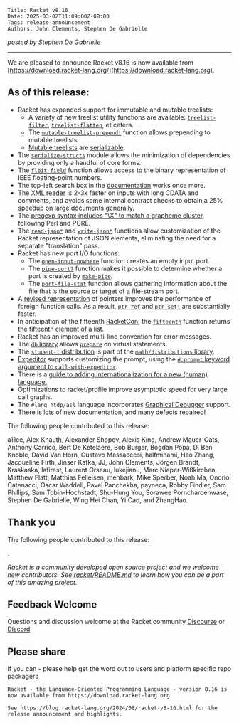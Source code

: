     Title: Racket v8.16
    Date: 2025-03-02T11:09:00Z-08:00
    Tags: release-announcement
    Authors: John Clements, Stephen De Gabrielle


*posted by Stephen De Gabrielle*

----------------------------------------------------------------------

We are pleased to announce Racket v8.16 is now available from [https://download.racket-lang.org/](https://download.racket-lang.org).

## As of this release:

- Racket has expanded support for immutable and mutable treelists:
  - A variety of new treelist utility functions are available: [`treelist-filter`](https://docs.racket-lang.org/reference/treelist.html#%28def._%28%28lib._racket%2Ftreelist..rkt%29._treelist-filter%29%29), [`treelist-flatten`](https://docs.racket-lang.org/reference/treelist.html#%28def._%28%28lib._racket%2Ftreelist..rkt%29._treelist-flatten%29%29), et cetera.
  - The [`mutable-treelist-prepend!`](https://docs.racket-lang.org/reference/treelist.html#%28def._%28%28lib._racket%2Fmutable-treelist..rkt%29._mutable-treelist-prepend%21%29%29) function allows prepending to mutable treelists.
  - [Mutable treelists](https://docs.racket-lang.org/reference/treelist.html#%28part._.Mutable_.Treelists%29) are [serializable](https://docs.racket-lang.org/reference/serialization.html).
- The [`serialize-structs`](https://docs.racket-lang.org/reference/serialization.html#%28mod-path._racket%2Fserialize-structs%29) module allows the minimization of dependencies by providing only a handful of core forms.
- The [`flbit-field`](https://docs.racket-lang.org/reference/flonums.html#%28def._%28%28lib._racket%2Fflonum..rkt%29._flbit-field%29%29) function allows access to the binary representation of IEEE floating-point numbers.
- The top-left search box in the [documentation](https://docs.racket-lang.org/index.html) works once more.
- The [XML reader](https://docs.racket-lang.org/xml/index.html#%28part._.Reading_and_.Writing_.X.M.L%29) is 2-3x faster on inputs with long CDATA and comments, and avoids some internal contract checks to obtain a 25% speedup on large documents generally.
- The [pregexp syntax includes "\X" to match a grapheme cluster](https://docs.racket-lang.org/reference/regexp.html#(part._regexp-syntax)), following Perl and PCRE.
- The [`read-json*`](https://docs.racket-lang.org/json/index.html#%28def._%28%28submod._%28lib._json%2Fmain..rkt%29._for-extension%29._read-json%2A%29%29) and [`write-json*`](https://docs.racket-lang.org/json/index.html#%28def._%28%28submod._%28lib._json%2Fmain..rkt%29._for-extension%29._write-json%2A%29%29) functions allow customization of   the Racket representation of JSON elements, eliminating the need for a separate "translation" pass.
- Racket has new port I/O functions:
  - The [`open-input-nowhere`](https://docs.racket-lang.org/reference/port-lib.html#%28def._%28%28lib._racket%2Fport..rkt%29._open-input-nowhere%29%29) function creates an empty input port.
  - The [`pipe-port?`](https://docs.racket-lang.org/reference/pipeports.html#%28def._%28%28quote._~23~25kernel%29._pipe-port~3f%29%29) function makes it possible to determine whether a port is created by [`make-pipe`](https://docs.racket-lang.org/reference/pipeports.html#%28def._%28%28quote._~23~25kernel%29._make-pipe%29%29).
  - The [`port-file-stat`](https://docs.racket-lang.org/reference/file-ports.html#%28def._%28%28quote._~23~25kernel%29._port-file-stat%29%29) function allows gathering information about the file that is the source or target of a file-stream port.
- A [revised representation](https://racket.discourse.group/t/fixnum-slow-despite-docs/3409/6) of pointers improves the performance of foreign function calls. As a result, [`ptr-ref`](https://docs.racket-lang.org/foreign/foreign_pointer-funcs.html#%28def._%28%28quote._~23~25foreign%29._ptr-ref%29%29) and [`ptr-set!`](https://docs.racket-lang.org/foreign/foreign_pointer-funcs.html#%28def._%28%28quote._~23~25foreign%29._ptr-set%21%29%29) are substantially faster.
- In anticipation of the fifteenth [RacketCon](https://con.racket-lang.org), the [`fifteenth`](https://pre-release.racket-lang.org/doc/reference/pairs.html#%28def._%28%28lib._racket%2Flist..rkt%29._fifteenth%29%29) function returns the fifteenth element of a list.
- Racket has an improved multi-line convention for error messages.
- The [`db` library](https://docs.racket-lang.org/db/index.html) allows [`prepare`](https://docs.racket-lang.org/db/query-api.html#%28def._%28%28lib._db%2Fbase..rkt%29._prepare%29%29) on virtual statements.
- The [`student-t` distribution](https://docs.racket-lang.org/math/Real_Distribution_Families.html#%28part._.Student-t_.Distributions%29) is part of the [`math/distributions` library](https://docs.racket-lang.org/math/dist.html).
- [Expeditor](https://docs.racket-lang.org/expeditor/index.html) supports customizing the prompt, using the [`#:prompt` keyword argument to `call-with-expeditor`](https://docs.racket-lang.org/expeditor/Expeditor_API.html#%28def._%28%28lib._expeditor%2Fmain..rkt%29._call-with-expeditor%29%29).
- There is a [guide to adding internationalization for a new (human) language.](https://racket.discourse.group/t/advent-2024-day-translate-drracket-interface-in-your-language/3407)
- Optimizations to racket/profile improve asymptotic speed for very large call graphs.
- The `#lang htdp/asl` language incorporates [Graphical Debugger](https://docs.racket-lang.org/drracket/debugger.html#%28part._.Debugger_.Buttons%29) support.
- There is lots of new documentation, and many defects repaired!


The following people contributed to this release:

a11ce, Alex Knauth, Alexander Shopov, Alexis King, Andrew
Mauer-Oats, Anthony Carrico, Bert De Ketelaere, Bob Burger, Bogdan
Popa, D. Ben Knoble, David Van Horn, Gustavo Massaccesi, halfminami,
Hao Zhang, Jacqueline Firth, Jinser Kafka, JJ, John Clements, Jörgen
Brandt, Kraskaska, lafirest, Laurent Orseau, lukejianu, Marc
Nieper-Wißkirchen, Matthew Flatt, Matthias Felleisen, mehbark, Mike
Sperber, Noah Ma, Onorio Catenacci, Oscar Waddell, Pavel Panchekha,
payneca, Robby Findler, Sam Phillips, Sam Tobin-Hochstadt, Shu-Hung
You, Sorawee Porncharoenwase, Stephen De Gabrielle, Wing Hei Chan,
Yi Cao, and ZhangHao.

## Thank you

The following people contributed to this release:

.

_Racket is a community developed open source project and we welcome new
contributors. See 
[racket/README.md](https://github.com/racket/racket/blob/master/README.md#contributing)
to learn how you can be a part of this amazing project._

## Feedback Welcome

Questions and discussion welcome at the Racket community
[Discourse](https://racket.discourse.group/invites/VxkBcXY7yL) or
[Discord](https://discord.gg/6Zq8sH5) 

## Please share

If you can  - please help get the word out to users and platform specific repo packagers

```
Racket - the Language-Oriented Programming Language - version 8.16 is now available from https://download.racket-lang.org

See https://blog.racket-lang.org/2024/08/racket-v8-16.html for the release announcement and highlights.
```
